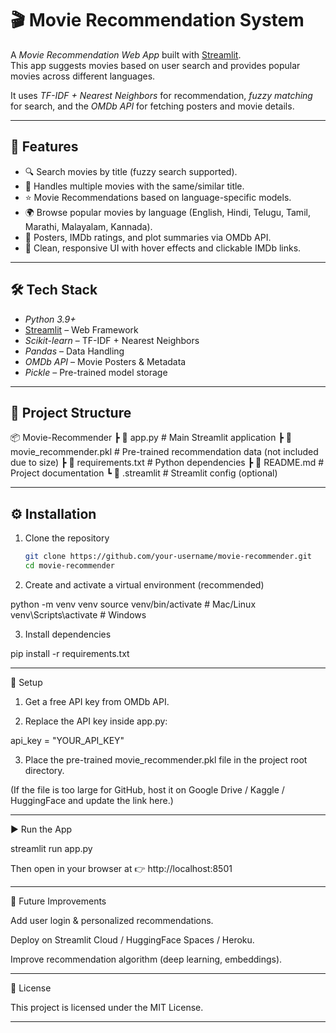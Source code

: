 # 🎬 Movie Recommendation System  

A *Movie Recommendation Web App* built with [Streamlit](https://streamlit.io/).  
This app suggests movies based on user search and provides popular movies across different languages.  

It uses *TF-IDF + Nearest Neighbors* for recommendation, *fuzzy matching* for search, and the *OMDb API* for fetching posters and movie details.  

---

## 🚀 Features  

- 🔍 Search movies by title (fuzzy search supported).  
- 🎥 Handles multiple movies with the same/similar title.  
- ⭐ Movie Recommendations based on language-specific models.  
- 🌍 Browse popular movies by language (English, Hindi, Telugu, Tamil, Marathi, Malayalam, Kannada).  
- 📌 Posters, IMDb ratings, and plot summaries via OMDb API.  
- 🎨 Clean, responsive UI with hover effects and clickable IMDb links.  

---

## 🛠 Tech Stack  

- *Python 3.9+*  
- [Streamlit](https://streamlit.io/) – Web Framework  
- *Scikit-learn* – TF-IDF + Nearest Neighbors  
- *Pandas* – Data Handling  
- *OMDb API* – Movie Posters & Metadata  
- *Pickle* – Pre-trained model storage  

---

## 📂 Project Structure
📦 Movie-Recommender ┣ 📜 app.py                # Main Streamlit application ┣ 📜 movie_recommender.pkl # Pre-trained recommendation data (not included due to size) ┣ 📜 requirements.txt      # Python dependencies ┣ 📜 README.md             # Project documentation ┗ 📂 .streamlit            # Streamlit config (optional)

---

## ⚙ Installation  

1. Clone the repository  
   ```bash
   git clone https://github.com/your-username/movie-recommender.git
   cd movie-recommender

2. Create and activate a virtual environment (recommended)

python -m venv venv
source venv/bin/activate   # Mac/Linux
venv\Scripts\activate      # Windows


3. Install dependencies

pip install -r requirements.txt




---

🔑 Setup

1. Get a free API key from OMDb API.


2. Replace the API key inside app.py:

api_key = "YOUR_API_KEY"


3. Place the pre-trained movie_recommender.pkl file in the project root directory.

(If the file is too large for GitHub, host it on Google Drive / Kaggle / HuggingFace and update the link here.)





---

▶ Run the App

streamlit run app.py

Then open in your browser at 👉 http://localhost:8501


---

📝 Future Improvements

Add user login & personalized recommendations.

Deploy on Streamlit Cloud / HuggingFace Spaces / Heroku.

Improve recommendation algorithm (deep learning, embeddings).



---

📜 License

This project is licensed under the MIT License.

---